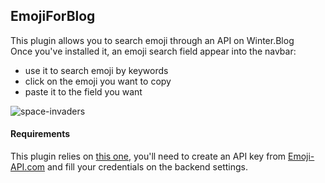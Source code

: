 ## EmojiForBlog
This plugin allows you to search emoji through an API on Winter.Blog  
Once you've installed it, an emoji search field appear into the navbar:
- use it to search emoji by keywords
- click on the emoji you want to copy
- paste it to the field you want

![space-invaders](https://user-images.githubusercontent.com/53976837/116867016-9ab3ed00-ac0c-11eb-8196-c9b239f02dd1.gif)

#### Requirements
This plugin relies on [this one](https://github.com/SunLabDev/wn-emojipicker-plugin/), you'll need to create an API key from [Emoji-API.com](https://emoji-api.com)
and fill your credentials on the backend settings.
